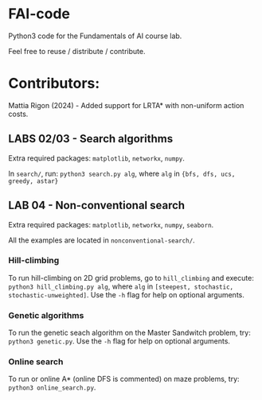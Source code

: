 # FAI-code
Python3 code for the Fundamentals of AI course lab.

Feel free to reuse / distribute / contribute.

# Contributors:
Mattia Rigon (2024) - Added support for LRTA* with non-uniform action costs.


## LABS 02/03 - Search algorithms

Extra required packages: `matplotlib`, `networkx`, `numpy`.

In `search/`, run: `python3 search.py alg`, where `alg` in `{bfs, dfs, ucs, greedy, astar}`


## LAB 04 - Non-conventional search

Extra required packages: `matplotlib`, `networkx`, `numpy`, `seaborn`.

All the examples are located in `nonconventional-search/`.

### Hill-climbing

To run hill-climbing on 2D grid problems, go to `hill_climbing` and
execute: `python3 hill_climbing.py alg`, where `alg` in `[steepest,
stochastic, stochastic-unweighted]`. Use the `-h` flag for help on
optional arguments.


### Genetic algorithms

To run the genetic seach algorithm on the Master Sandwitch problem,
try: `python3 genetic.py`. Use the `-h` flag for help on optional
arguments.


### Online search

To run or online A* (online DFS is commented) on maze problems, try: `python3 online_search.py`.

